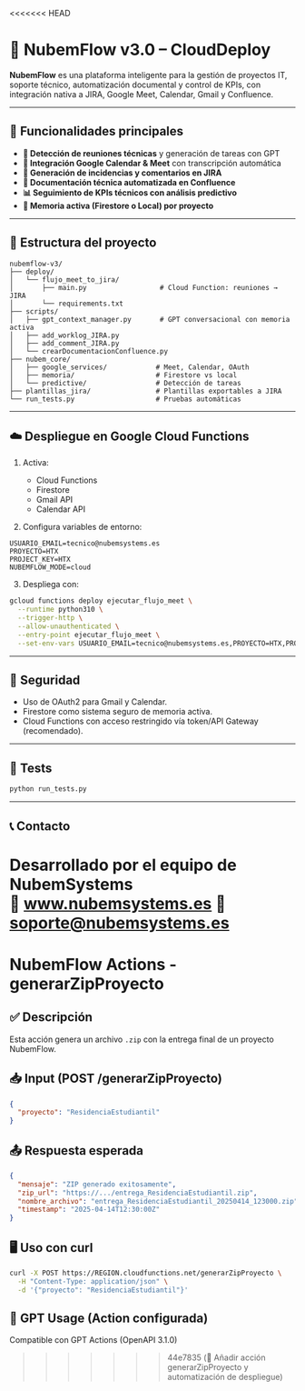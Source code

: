 <<<<<<< HEAD
# 🚀 NubemFlow v3.0 – CloudDeploy

**NubemFlow** es una plataforma inteligente para la gestión de proyectos IT, soporte técnico, automatización documental y control de KPIs, con integración nativa a JIRA, Google Meet, Calendar, Gmail y Confluence.

---

## 🧠 Funcionalidades principales

- **🎯 Detección de reuniones técnicas** y generación de tareas con GPT
- **📅 Integración Google Calendar & Meet** con transcripción automática
- **💬 Generación de incidencias y comentarios en JIRA**
- **📄 Documentación técnica automatizada en Confluence**
- **📊 Seguimiento de KPIs técnicos con análisis predictivo**
- **🧠 Memoria activa (Firestore o Local) por proyecto**

---

## 🧩 Estructura del proyecto

```
nubemflow-v3/
├── deploy/
│   └── flujo_meet_to_jira/
│       ├── main.py                  # Cloud Function: reuniones → JIRA
│       └── requirements.txt
├── scripts/
│   ├── gpt_context_manager.py       # GPT conversacional con memoria activa
│   ├── add_worklog_JIRA.py
│   ├── add_comment_JIRA.py
│   └── crearDocumentacionConfluence.py
├── nubem_core/
│   ├── google_services/            # Meet, Calendar, OAuth
│   ├── memoria/                    # Firestore vs local
│   └── predictive/                 # Detección de tareas
├── plantillas_jira/                # Plantillas exportables a JIRA
└── run_tests.py                    # Pruebas automáticas
```

---

## ☁️ Despliegue en Google Cloud Functions

1. Activa:
   - Cloud Functions
   - Firestore
   - Gmail API
   - Calendar API

2. Configura variables de entorno:

```
USUARIO_EMAIL=tecnico@nubemsystems.es
PROYECTO=HTX
PROJECT_KEY=HTX
NUBEMFLOW_MODE=cloud
```

3. Despliega con:

```bash
gcloud functions deploy ejecutar_flujo_meet \
  --runtime python310 \
  --trigger-http \
  --allow-unauthenticated \
  --entry-point ejecutar_flujo_meet \
  --set-env-vars USUARIO_EMAIL=tecnico@nubemsystems.es,PROYECTO=HTX,PROJECT_KEY=HTX,NUBEMFLOW_MODE=cloud
```

---

## 🔐 Seguridad

- Uso de OAuth2 para Gmail y Calendar.
- Firestore como sistema seguro de memoria activa.
- Cloud Functions con acceso restringido vía token/API Gateway (recomendado).

---

## 🧪 Tests

```bash
python run_tests.py
```

---

## 📞 Contacto

Desarrollado por el equipo de **NubemSystems**  
🔗 www.nubemsystems.es
📧 soporte@nubemsystems.es
=======
# NubemFlow Actions - generarZipProyecto

## ✅ Descripción
Esta acción genera un archivo `.zip` con la entrega final de un proyecto NubemFlow.

## 📥 Input (POST /generarZipProyecto)
```json
{
  "proyecto": "ResidenciaEstudiantil"
}
```

## 📤 Respuesta esperada
```json
{
  "mensaje": "ZIP generado exitosamente",
  "zip_url": "https://.../entrega_ResidenciaEstudiantil.zip",
  "nombre_archivo": "entrega_ResidenciaEstudiantil_20250414_123000.zip",
  "timestamp": "2025-04-14T12:30:00Z"
}
```

## 🖥️ Uso con curl
```bash
curl -X POST https://REGION.cloudfunctions.net/generarZipProyecto \
  -H "Content-Type: application/json" \
  -d '{"proyecto": "ResidenciaEstudiantil"}'
```

## 🧠 GPT Usage (Action configurada)
Compatible con GPT Actions (OpenAPI 3.1.0)
>>>>>>> 44e7835 (🔁 Añadir acción generarZipProyecto y automatización de despliegue)
